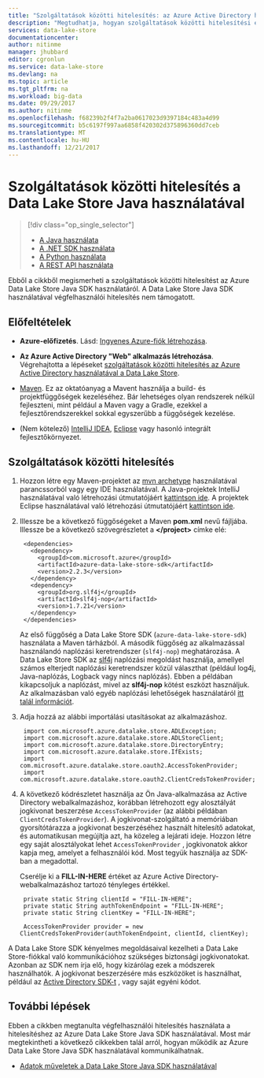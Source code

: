 ```yaml
---
title: "Szolgáltatások közötti hitelesítés: az Azure Active Directory használatával a Data Lake Store Java |} Microsoft Docs"
description: "Megtudhatja, hogyan szolgáltatások közötti hitelesítési elérése a Data Lake Store Java az Azure Active Directory használatával"
services: data-lake-store
documentationcenter: 
author: nitinme
manager: jhubbard
editor: cgronlun
ms.service: data-lake-store
ms.devlang: na
ms.topic: article
ms.tgt_pltfrm: na
ms.workload: big-data
ms.date: 09/29/2017
ms.author: nitinme
ms.openlocfilehash: f68239b2f4f7a2ba0617023d9397184c483a4d99
ms.sourcegitcommit: b5c6197f997aa6858f420302d375896360dd7ceb
ms.translationtype: MT
ms.contentlocale: hu-HU
ms.lasthandoff: 12/21/2017
---
```

# <a name="service-to-service-authentication-with-data-lake-store-using-java"></a>Szolgáltatások közötti hitelesítés a Data Lake Store Java használatával
> [!div class="op_single_selector"]
> * [A Java használata](data-lake-store-service-to-service-authenticate-java.md)
> * [A .NET SDK használata](data-lake-store-service-to-service-authenticate-net-sdk.md)
> * [A Python használata](data-lake-store-service-to-service-authenticate-python.md)
> * [A REST API használata](data-lake-store-service-to-service-authenticate-rest-api.md)
> 
>  

Ebből a cikkből megismerheti a szolgáltatások közötti hitelesítést az Azure Data Lake Store Java SDK használatáról. A Data Lake Store Java SDK használatával végfelhasználói hitelesítés nem támogatott.

## <a name="prerequisites"></a>Előfeltételek
* **Azure-előfizetés**. Lásd: [Ingyenes Azure-fiók létrehozása](https://azure.microsoft.com/pricing/free-trial/).

* **Az Azure Active Directory "Web" alkalmazás létrehozása**. Végrehajtotta a lépéseket [szolgáltatások közötti hitelesítés az Azure Active Directory használatával a Data Lake Store](data-lake-store-service-to-service-authenticate-using-active-directory.md).

* [Maven](https://maven.apache.org/install.html). Ez az oktatóanyag a Mavent használja a build- és projektfüggőségek kezeléséhez. Bár lehetséges olyan rendszerek nélkül fejleszteni, mint például a Maven vagy a Gradle, ezekkel a fejlesztőrendszerekkel sokkal egyszerűbb a függőségek kezelése.

* (Nem kötelező) [IntelliJ IDEA](https://www.jetbrains.com/idea/download/), [Eclipse](https://www.eclipse.org/downloads/) vagy hasonló integrált fejlesztőkörnyezet.

## <a name="service-to-service-authentication"></a>Szolgáltatások közötti hitelesítés
1. Hozzon létre egy Maven-projektet az [mvn archetype](https://maven.apache.org/guides/getting-started/maven-in-five-minutes.html) használatával parancssorból vagy egy IDE használatával. A Java-projektek IntelliJ használatával való létrehozási útmutatójáért [kattintson ide](https://www.jetbrains.com/help/idea/2016.1/creating-and-running-your-first-java-application.html). A projektek Eclipse használatával való létrehozási útmutatójáért [kattintson ide](http://help.eclipse.org/mars/index.jsp?topic=%2Forg.eclipse.jdt.doc.user%2FgettingStarted%2Fqs-3.htm).

2. Illessze be a következő függőségeket a Maven **pom.xml** nevű fájljába. Illessze be a következő szövegrészletet a **\</project>** címke elé:
   
        <dependencies>
          <dependency>
            <groupId>com.microsoft.azure</groupId>
            <artifactId>azure-data-lake-store-sdk</artifactId>
            <version>2.2.3</version>
          </dependency>
          <dependency>
            <groupId>org.slf4j</groupId>
            <artifactId>slf4j-nop</artifactId>
            <version>1.7.21</version>
          </dependency>
        </dependencies>
   
    Az első függőség a Data Lake Store SDK (`azure-data-lake-store-sdk`) használata a Maven tárházból. A második függőség az alkalmazással használandó naplózási keretrendszer (`slf4j-nop`) meghatározása. A Data Lake Store SDK az [slf4j](http://www.slf4j.org/) naplózási megoldást használja, amellyel számos elterjedt naplózási keretrendszer közül választhat (például log4j, Java-naplózás, Logback vagy nincs naplózás). Ebben a példában kikapcsoljuk a naplózást, mivel az **slf4j-nop** kötést eszközt használjuk. Az alkalmazásban való egyéb naplózási lehetőségek használatáról [itt talál információt](http://www.slf4j.org/manual.html#projectDep).

3. Adja hozzá az alábbi importálási utasításokat az alkalmazáshoz.

        import com.microsoft.azure.datalake.store.ADLException;
        import com.microsoft.azure.datalake.store.ADLStoreClient;
        import com.microsoft.azure.datalake.store.DirectoryEntry;
        import com.microsoft.azure.datalake.store.IfExists;
        import com.microsoft.azure.datalake.store.oauth2.AccessTokenProvider;
        import com.microsoft.azure.datalake.store.oauth2.ClientCredsTokenProvider;

4. A következő kódrészletet használja az Ön Java-alkalmazása az Active Directory webalkalmazáshoz, korábban létrehozott egy alosztályát jogkivonat beszerzése `AccessTokenProvider` (az alábbi példában `ClientCredsTokenProvider`). A jogkivonat-szolgáltató a memóriában gyorsítótárazza a jogkivonat beszerzéséhez használt hitelesítő adatokat, és automatikusan megújítja azt, ha közeleg a lejárati ideje. Hozzon létre egy saját alosztályokat lehet `AccessTokenProvider` , jogkivonatok akkor kapja meg, amelyet a felhasználói kód. Most tegyük használja az SDK-ban a megadottal.

    Cserélje ki a **FILL-IN-HERE** értéket az Azure Active Directory-webalkalmazáshoz tartozó tényleges értékkel.

        private static String clientId = "FILL-IN-HERE";
        private static String authTokenEndpoint = "FILL-IN-HERE";
        private static String clientKey = "FILL-IN-HERE";
    
        AccessTokenProvider provider = new ClientCredsTokenProvider(authTokenEndpoint, clientId, clientKey);   

A Data Lake Store SDK kényelmes megoldásaival kezelheti a Data Lake Store-fiókkal való kommunikációhoz szükséges biztonsági jogkivonatokat. Azonban az SDK nem írja elő, hogy kizárólag ezek a módszerek használhatók. A jogkivonat beszerzésére más eszközöket is használhat, például az [Active Directory SDK-t](https://github.com/AzureAD/azure-activedirectory-library-for-java) , vagy saját egyéni kódot.

## <a name="next-steps"></a>További lépések
Ebben a cikkben megtanulta végfelhasználói hitelesítés használata a hitelesítéshez az Azure Data Lake Store Java SDK használatával. Most már megtekintheti a következő cikkekben talál arról, hogyan működik az Azure Data Lake Store Java SDK használatával kommunikálhatnak.

* [Adatok műveletek a Data Lake Store Java SDK használatával](data-lake-store-get-started-java-sdk.md)



